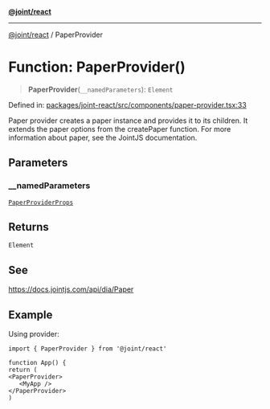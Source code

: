 [**@joint/react**](../README.md)

***

[@joint/react](../README.md) / PaperProvider

# Function: PaperProvider()

> **PaperProvider**(`__namedParameters`): `Element`

Defined in: [packages/joint-react/src/components/paper-provider.tsx:33](https://github.com/samuelgja/joint/blob/ba33b9b8c40870ffb787d62832f1ac6786fe7e98/packages/joint-react/src/components/paper-provider.tsx#L33)

Paper provider creates a paper instance and provides it to its children.
It extends the paper options from the createPaper function.
For more information about paper, see the JointJS documentation.

## Parameters

### \_\_namedParameters

[`PaperProviderProps`](../interfaces/PaperProviderProps.md)

## Returns

`Element`

## See

https://docs.jointjs.com/api/dia/Paper

## Example

Using provider:
```tsx
import { PaperProvider } from '@joint/react'

function App() {
return (
<PaperProvider>
   <MyApp />
</PaperProvider>
)
```
